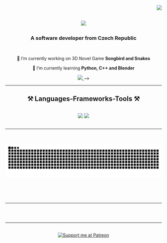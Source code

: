 <img align="right" src="https://visitor-badge.laobi.icu/badge?page_id=1Kishi.1Kishi" />

<h1 align="center">
    <img src="https://readme-typing-svg.herokuapp.com/?font=Righteous&size=35&center=true&vCenter=true&width=500&height=70&duration=4000&lines=Welcome!+👋;+I'm+Jacob+Green!;" />
</h1>

<h3 align="center">A software developer from Czech Republic </h3>

<br/>

<div align="center">
 
 🔭 I’m currently working on 3D Novel Game **Songbird and Snakes**
 
 🌱 I’m currently learning **Python, C++ and Blender**

<!-- 💬 Ask me about **Node.js, React, Firebase... or anything [here](https://github.com/salesp07/salesp07/issues)** 

⚡ Fun fact **Game of Thrones Night's Watch cloaks are made from Ikea rugs** -->

 </div>
 
<div align="center"> 
  <a href="mailto:jacobworkgreen@gmail.com">
    <img src="https://img.shields.io/badge/Gmail-333333?style=for-the-badge&logo=gmail&logoColor=red" />
  </a>
  <!--<a href="https://linkedin.com/in/pedro-sales-muniz" target="_blank">
    <img src="https://img.shields.io/badge/LinkedIn-0077B5?style=for-the-badge&logo=linkedin&logoColor=white" target="_blank" />
  </a>
  <a href="https://salesp07.github.io" target="_blank">
     <img src="https://img.shields.io/badge/Portfolio-FF5722?style=for-the-badge&logo=todoist&logoColor=white" target="_blank" /> <!-- sqlite, safari, google-chrome are other good icon options --> -->
  </a>
</div>

 <hr/>
 
<h2 align="center">⚒️ Languages-Frameworks-Tools ⚒️</h2>
<br/>
<div align="center">
    <img src="https://skillicons.dev/icons?i=html,css,vscode,github,git" />
    <img src="https://skillicons.dev/icons?i=python,javascript,typescript,c,mysql" /><br>
</div>

<br/>
<hr/>

<div align="center">
  <h2></h2>
  <br>
  <img alt="snake eating my contributions" src="https://raw.githubusercontent.com/1Kishi/1Kishi/output/github-contribution-grid-snake.svg" />
  
  <br/><br/><br/>
</div>

<hr/>
<!--
<h2 align="center">⚡ Stats ⚡</h2>
<br> https://github.com/DenverCoder1/github-readme-streak-stats?tab=readme-ov-file#next-steps / https://github.com/salesp07/salesp07/blob/main/INSTRUCTIONS.md
<div align=center>
  <img width=390 src="https://github-readme-streak-stats-1Kishi.vercel.app/?user=1Kishi&count_private=true&theme=react&border_radius=10" alt="streak stats"/>
  <img width=390 src="https://github-readme-stats-salesp07.vercel.app/api?username=salesp07&count_private=true&show_icons=true&theme=react&rank_icon=github&border_radius=10" alt="readme stats" />
  <br/>
  <img width=325 align="center" src="https://github-readme-stats-salesp07.vercel.app/api/top-langs/?username=salesp07&hide=HTML&langs_count=8&layout=compact&theme=react&border_radius=10&size_weight=0.5&count_weight=0.5&exclude_repo=github-readme-stats" alt="top langs" />
</div>
-->
<br/><br/>

<hr/>

<br/>

<div align="center">
<a href='https://www.patreon.com/1kishi/' target='_blank'><img height='64' style='border:0px;height:64px;' src='[https://storage.ko-fi.com/cdn/kofi1.png?v=3](https://upload.wikimedia.org/wikipedia/commons/thumb/9/94/Patreon_logo.svg/1280px-Patreon_logo.svg.png)' border='0' alt='Support me at Patreon' /></a>
</div>

<br/>
